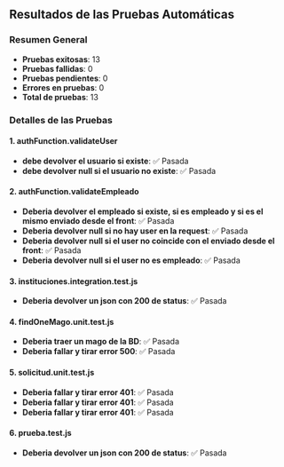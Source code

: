 ## Resultados de las Pruebas Automáticas

### Resumen General
- **Pruebas exitosas**: 13
- **Pruebas fallidas**: 0
- **Pruebas pendientes**: 0
- **Errores en pruebas**: 0
- **Total de pruebas**: 13

### Detalles de las Pruebas

#### 1. **authFunction.validateUser**
- **debe devolver el usuario si existe**: ✅ Pasada
- **debe devolver null si el usuario no existe**: ✅ Pasada

#### 2. **authFunction.validateEmpleado**
- **Deberia devolver el empleado si existe, si es empleado y si es el mismo enviado desde el front**: ✅ Pasada
- **Deberia devolver null si no hay user en la request**: ✅ Pasada
- **Deberia devolver null si el user no coincide con el enviado desde el front**: ✅ Pasada
- **Deberia devolver null si el user no es empleado**: ✅ Pasada

#### 3. **instituciones.integration.test.js**
- **Deberia devolver un json con 200 de status**: ✅ Pasada

#### 4. **findOneMago.unit.test.js**
- **Deberia traer un mago de la BD**: ✅ Pasada
- **Deberia fallar y tirar error 500**: ✅ Pasada

#### 5. **solicitud.unit.test.js**
- **Deberia fallar y tirar error 401**: ✅ Pasada
- **Deberia fallar y tirar error 401**: ✅ Pasada
- **Deberia fallar y tirar error 401**: ✅ Pasada

#### 6. **prueba.test.js**
- **Deberia devolver un json con 200 de status**: ✅ Pasada

